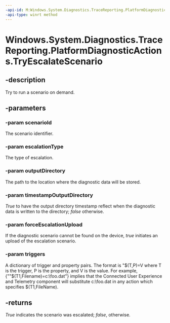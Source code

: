 ```yaml
---
-api-id: M:Windows.System.Diagnostics.TraceReporting.PlatformDiagnosticActions.TryEscalateScenario(System.Guid,Windows.System.Diagnostics.TraceReporting.PlatformDiagnosticEscalationType,System.String,System.Boolean,System.Boolean,Windows.Foundation.Collections.IMapView{System.String,System.String})
-api-type: winrt method
---
```


<!-- Method syntax.
public bool PlatformDiagnosticActions.TryEscalateScenario(Guid scenarioId, PlatformDiagnosticEscalationType escalationType, String outputDirectory, Boolean timestampOutputDirectory, Boolean forceEscalationUpload, IMapView<String> triggers)
-->

# Windows.System.Diagnostics.TraceReporting.PlatformDiagnosticActions.TryEscalateScenario


## -description

Try to run a scenario on demand.

## -parameters

### -param scenarioId

The scenario identifier.

### -param escalationType

The type of escalation.

### -param outputDirectory

The path to the location where the diagnostic data will be stored.

### -param timestampOutputDirectory

*True* to have the output directory timestamp reflect when the diagnostic data is written to the directory; *false* otherwise.

### -param forceEscalationUpload

If the diagnostic scenario cannot be found on the device, *true* initiates an upload of the escalation scenario.

### -param triggers

A dictionary of trigger and property pairs. The format is "$(T,P)=V where T is the trigger, P is the property, and V is the value. For example, {""$(T1,Filename)=c:\foo.dat"} implies that the Connected User Experience and Telemetry component will substitute c:\foo.dat in any action which specifies $(T1,FileName).

## -returns

*True* indicates the scenario was escalated; *false*, otherwise.

